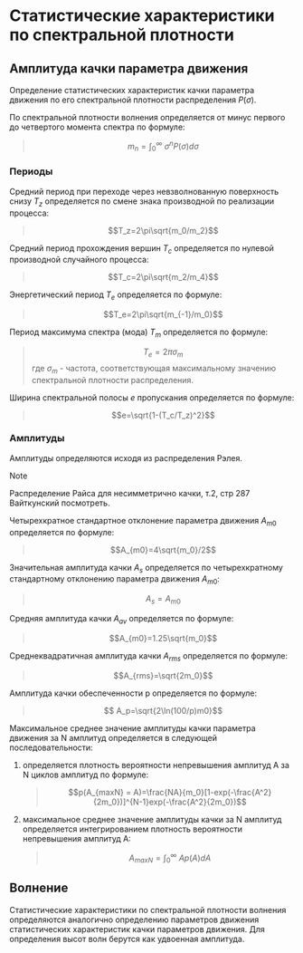 # Статистические характеристики по спектральной плотности

## Амплитуда качки параметра движения

Определение статистических характеристик качки параметра движения по его спектральной плотности распределения $P(\sigma)$.

По спектральной плотности волнения определяется от минус первого до четвертого момента спектра по формуле:
> $$m_n=\int_0^∞\ \sigma^n P(\sigma)d\sigma $$  

### Периоды

Средний период при переходе через невзволнованную поверхность снизу $T_z$ определяется по смене знака производной по реализации процесса:
> $$T_z=2\pi\sqrt{m_0/m_2}$$

Средний период прохождения вершин $T_c$ определяется по нулевой производной случайного процесса:
> $$T_c=2\pi\sqrt{m_2/m_4}$$

Энергетический период $T_e$ определяется по формуле:
> $$T_e=2\pi\sqrt{m_{-1}/m_0}$$

Период максимума спектра (мода) $T_m$ определяется по формуле:
> $$T_e=2\pi\sigma_m$$
где $\sigma_m$ - частота, соответствующая максимальному значению спектральной плотности распределения.

Ширина спектральной полосы $e$ пропускания определяется по формуле:
> $$e=\sqrt{1-(T_c/T_z)^2}$$

### Амплитуды

Амплитуды определяются исходя из распределения Рэлея.

> [!NOTE]
> Распределение Райса для несимметрично качки, т.2, стр 287 Вайткунский посмотреть.

Четырехкратное стандартное отклонение параметра движения $A_{m0}$ определяется по формуле:
> $$A_{m0}=4\sqrt{m_0}/2$$

Значительная амплитуда качки $A_s$ определяется по четырехкратному стандартному отклонению параметра движения  $A_{m0}$:
> $$A_s=A_{m0}$$
> 
Средняя амплитуда качки $A_{av}$ определяется по формуле:
> $$A_{m0}=1.25\sqrt{m_0}$$

Среднеквадратичная амплитуда качки $A_{rms}$ определяется по формуле:
> $$A_{rms}=\sqrt{2m_0}$$

Амплитуда качки обеспеченности p определяется по формуле:
> $$ A_p=\sqrt{2\ln(100/p)m0}$$

Максимальное среднее значение амплитуды качки параметра движения за N амплитуд определяется в следующей последовательности:

1. определяется плотность вероятности непревышения амплитуд  A за N циклов амплитуд по формуле:

    > $$p(A_{maxN} = A)=\frac{NA}{m_0}[1-exp(-\frac{A^2}{2m_0})]^{N-1}exp(-\frac{A^2}{2m_0})$$

2. максимальное среднее значение амплитуды качки за N амплитуд определяется  интегрированием плотность вероятности непревышения амплитуд  A:

    > $$A_{maxN}=\int_0^∞\ A p(A)dA $$

## Волнение

Статистические характеристики по спектральной плотности волнения определяются аналогично определению параметров движения статистических характеристик качки параметров движения. Для определения высот волн берутся как удвоенная амплитуда.
